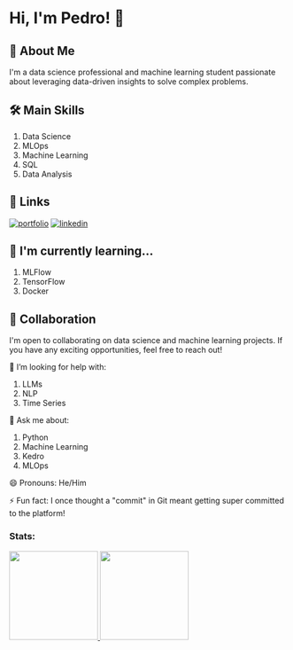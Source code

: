 # Hi, I'm Pedro! 👋


## 🚀 About Me
I'm a data science professional and machine learning student passionate about leveraging data-driven insights to solve complex problems.

## 🛠 Main Skills

1. Data Science
1. MLOps
2. Machine Learning
3. SQL
4. Data Analysis

## 🔗 Links
[![portfolio](https://img.shields.io/badge/my_portfolio-000?style=for-the-badge&logo=ko-fi&logoColor=white)](https://github.com/Pedro-A-D-S)
[![linkedin](https://img.shields.io/badge/linkedin-0A66C2?style=for-the-badge&logo=linkedin&logoColor=white)](https://www.linkedin.com/in/pedro-a-d-s/)

## 🧠 I'm currently learning...

1. MLFlow
2. TensorFlow
3. Docker
      
## 👯 Collaboration

I'm open to collaborating on data science and machine learning projects. If you have any exciting opportunities, feel free to reach out!

🤔 I’m looking for help with:

1. LLMs
2. NLP
3. Time Series
          
💬 Ask me about:

1. Python
2. Machine Learning
3. Kedro
4. MLOps
          
😄 Pronouns: He/Him

⚡ Fun fact: I once thought a "commit" in Git meant getting super committed to the platform!

### Stats:

<div>
<a href="https://github.com/Pedro-A-D-S">
<img height="160em" src="https://github-readme-stats.vercel.app/api/top-langs/?username=Pedro-A-D-S&layout=compact&langs_count=7&theme=dracula"/>
<img height="160em" src="https://github-readme-stats.vercel.app/api?username=Pedro-A-D-S&show_icons=true&theme=dracula&include_all_commits=true&count_private=true"/>
</div>
